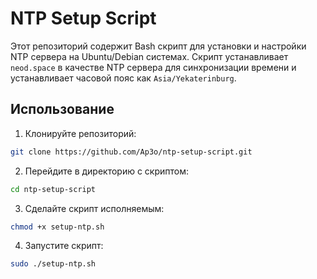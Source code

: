 # NTP Setup Script

Этот репозиторий содержит Bash скрипт для установки и настройки NTP сервера на Ubuntu/Debian системах. Скрипт устанавливает `neod.space` в качестве NTP сервера для синхронизации времени и устанавливает часовой пояс как `Asia/Yekaterinburg`.

## Использование

1. Клонируйте репозиторий:

```bash
git clone https://github.com/Ap3o/ntp-setup-script.git
```
2. Перейдите в директорию с скриптом:
```bash
cd ntp-setup-script
```
3. Сделайте скрипт исполняемым:
```bash
chmod +x setup-ntp.sh
```
4. Запустите скрипт:
```bash
sudo ./setup-ntp.sh
```
